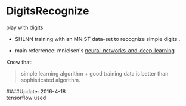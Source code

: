 # DigitsRecognize  
play with digits  

+ SHLNN training with an MNIST data-set to recognize simple digits..  

+ main referrence: mnielsen's [neural-networks-and-deep-learning](https://github.com/mnielsen/neural-networks-and-deep-learning)  

Know that:  

>  simple learning algorithm + good training data is better than sophisticated algorithm.  


####Update: 2016-4-18  
	tensorflow used  


